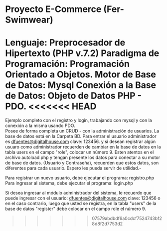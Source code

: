 # Proyecto E-Commerce (Fer-Swimwear)
Lenguaje: Preprocesador de Hipertexto (PHP v.7.2)
Paradigma de Programación: Programación Orientado a Objetos.
Motor de Base de Datos: Mysql
Conexión a la Base de Datos: Objeto de Datos PHP - PDO.
<<<<<<< HEAD
=======

Ejemplo completo con el registro y login, trabajando con mysql y con la conexión a la misma usando PDO.  
Posee de forma completa un CRUD - con la administración de usuarios. La base de datos está en la Carpeta BD. 
Para entrar el usuario administrador es dfuentes@digitalhouse.com clave: 123456. y si desean registrar algún usuaro
como administrador recuerden de cambiar en la base de datos en la tabla users en el campo "role", colocar un número 9.
Esten atentos en el archivo autoload.php y tengan presente los datos para conectar a su motor de base de datos. 
(Usuario y Contraseña), recuerden que estos datos, son diferentes para cada usuario.
Espero les pueda servir de utilidad.-

Para registrar un nuevo usuario, debe ejecutar el programa: registro.php
Para ingresar al sistema, debe ejecutar el programa: login.php

Si desea ingresar al módulo administrador del sistema, le recuerdo que puede ingresar con el usuario: dfuentes@digitalhouse.com clave: 123456 o en el caso contrario, luego que usted se registra, en la tabla "users" de la base de datos "register" debe colocar en el campo role el número 9.
>>>>>>> 07579abdbdf6a0cdcf7524743bf28d8f2d7753d2
